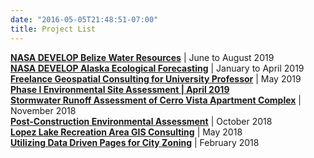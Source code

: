 ```yaml
---
date: "2016-05-05T21:48:51-07:00"
title: Project List
---
```


[**NASA DEVELOP Belize Water Resources**](https://alanahiggins.netlify.com/post/belizewater/) | June to August 2019  
[**NASA DEVELOP Alaska Ecological Forecasting**](https://alanahiggins.netlify.com/post/alaskaeco/) | January to April 2019  
[**Freelance Geospatial Consulting for University Professor**](https://alanahiggins.netlify.com/post/soilmaps/) | May 2019  
[**Phase I Environmental Site Assessment | April 2019**]()  
[**Stormwater Runoff Assessment of Cerro Vista Apartment Complex**](https://alanahiggins.netlify.com/post/stormwater/) | November 2018  
[**Post-Construction Environmental Assessment**]() | October 2018  
[**Lopez Lake Recreation Area GIS Consulting**](https://alanahiggins.netlify.com/post/lopezlake/) | May 2018  
[**Utilizing Data Driven Pages for City Zoning**](https://alanahiggins.netlify.com/post/datadrivenpages/) | February 2018
